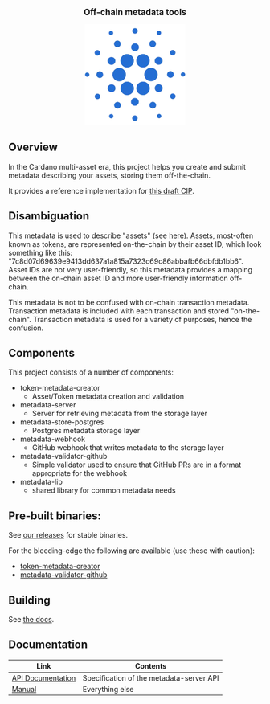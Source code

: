 <p align="center">
  <big><strong>Off-chain metadata tools</strong></big>
</p>

<p align="center">
  <img width="200" src=".github/images/cardano-logo.png"/>
</p>

## Overview

In the Cardano multi-asset era, this project helps you create and
submit metadata describing your assets, storing them off-the-chain.

It provides a reference implementation for [this draft CIP](https://github.com/michaelpj/CIPs/blob/cip-metadata-server/cip-metadata-server.md).

## Disambiguation

This metadata is used to describe "assets" (see
[here](https://developers.cardano.org/en/development-environments/native-tokens/native-tokens/)).
Assets, most-often known as tokens, are represented on-the-chain by
their asset ID, which look something like this:
"7c8d07d69639e9413dd637a1a815a7323c69c86abbafb66dbfdb1bb6". Asset IDs
are not very user-friendly, so this metadata provides a mapping
between the on-chain asset ID and more user-friendly information
off-chain.

This metadata is not to be confused with on-chain transaction
metadata. Transaction metadata is included with each transaction and
stored "on-the-chain". Transaction metadata is used for a variety of
purposes, hence the confusion.

## Components

This project consists of a number of components:
  - token-metadata-creator
    - Asset/Token metadata creation and validation
  - metadata-server
    - Server for retrieving metadata from the storage layer
  - metadata-store-postgres
    - Postgres metadata storage layer
  - metadata-webhook
    - GitHub webhook that writes metadata to the storage layer
  - metadata-validator-github
    - Simple validator used to ensure that GitHub PRs are in a format appropriate for the webhook
  - metadata-lib
    - shared library for common metadata needs

## Pre-built binaries:

See [our releases](https://github.com/input-output-hk/offchain-metadata-tools/releases) for stable binaries.

For the bleeding-edge the following are available (use these with caution):

  - [token-metadata-creator](https://hydra.iohk.io/job/Cardano/offchain-metadata-tools/musl64.token-metadata-creator-tarball.x86_64-linux/latest/download/1)
  - [metadata-validator-github](https://hydra.iohk.io/job/Cardano/offchain-metadata-tools/musl64.metadata-validator-github-tarball.x86_64-linux/latest/download/1)

## Building

See [the docs](https://input-output-hk.github.io/offchain-metadata-tools/#build-the-project-from-source).

## Documentation

| Link | Contents |
| --- | --- |
| [API Documentation](https://input-output-hk.github.io/offchain-metadata-tools/api/latest) | Specification of the metadata-server API |
| [Manual](https://input-output-hk.github.io/offchain-metadata-tools/) | Everything else |
